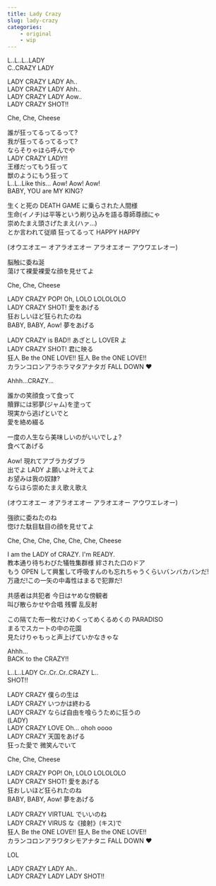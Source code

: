 ```yaml
---
title: Lady Crazy
slug: lady-crazy
categories:
    - original
    - wip
---
```


L..L..L..LADY  
C..CRAZY LADY  

LADY CRAZY LADY Ah..  
LADY CRAZY LADY Ahh..  
LADY CRAZY LADY Aow..  
LADY CRAZY SHOT!!  

Che, Che, Cheese  

誰が狂ってるってるって?  
我が狂ってるってるって?  
ならそりゃほら呼んでや  
LADY CRAZY LADY!!  
王様だってもう狂って  
獣のようにもう狂って  
L..L..Like this... Aow! Aow! Aow!  
BABY, YOU are MY KING?  

生くと死の DEATH GAME に乗らされた人間様  
生命(イノチ)は平等という刷り込みを語る尊師尊顔にゃ  
崇めたまえ頭さげたまえ(ハァ…)  
とか言われて従順  狂ってるって HAPPY HAPPY  

(オウエオエー オアラオエオー アラオエオー アウワエレオー)  

脳触に委ね涎  
蕩けて裸愛裸愛な顔を見せてよ  

Che, Che, Cheese

LADY CRAZY POP! Oh, LOLO LOLOLOLO  
LADY CRAZY SHOT! 愛をあげる  
狂おしいほど狂られたのね  
BABY, BABY, Aow! 夢をあげる  

LADY CRAZY is BAD!! あざとし LOVER よ  
LADY CRAZY SHOT! 君に映る  
狂人 Be the ONE LOVE!! 狂人 Be the ONE LOVE!!  
カランコロンアラホラマタアナタガ FALL DOWN ♥  

Ahhh...CRAZY...  

誰かの笑顔食って食って  
贖罪には邪夢(ジャム)を塗って  
現実から逃げといでと  
愛を絡め綴る  

一度の人生なら美味しいのがいいでしょ?  
食べてあげる  

Aow! 現れてアブラカダブラ  
出でよ LADY よ願いよ叶えてよ  
お望みは我の奴隷?  
ならほら崇めたまえ歌え歌え  

(オウエオエー オアラオエオー アラオエオー アウワエレオー)  

強欲に委ねたのね  
惚けた駄目駄目の顔を見せてよ  

Che, Che, Che, Che, Che, Che, Cheese  

I am the LADY of CRAZY. I'm READY.  
教本通り待ちわびた犠牲集群様  絆された口のドア  
もう OPEN して興奮して呼吸すんのも忘れちゃうくらいバンバカバンだ!  
万歳だ!この一矢の中毒性はまるで犯罪だ!  

共感者は共犯者  今日はヤめな傍観者  
叫び散らかせや合唱  残響  乱反射  

この隔てた布一枚だけめくってめくるめくの PARADISO  
まるでスカートの中の花園  
見たけりゃもっと声上げていかなきゃな  

Ahhh...  
BACK to the CRAZY!!  

L..L..LADY Cr..Cr..Cr..CRAZY L..  
SHOT!!  

LADY CRAZY 僕らの生は  
LADY CRAZY いつかは終わる  
LADY CRAZY ならば自由を喰らうために狂うの  
(LADY)  
LADY CRAZY LOVE Oh... ohoh oooo  
LADY CRAZY 天国をあげる  
狂った愛で  微笑んでいて  

Che, Che, Cheese  

LADY CRAZY POP! Oh, LOLO LOLOLOLO  
LADY CRAZY SHOT! 愛をあげる  
狂おしいほど狂られたのね  
BABY, BABY, Aow! 夢をあげる  

LADY CRAZY VIRTUAL でいいのね  
LADY CRAZY VIRUS な《接射》(キス)で  
狂人 Be the ONE LOVE!!  狂人 Be the ONE LOVE!!  
カランコロンアラワタシモアナタニ FALL DOWN ♥  

LOL  

LADY CRAZY LADY Ah..  
LADY CRAZY LADY LADY SHOT!!